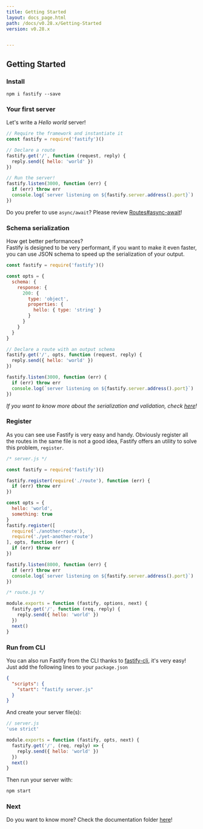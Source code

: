 ```yaml
---
title: Getting Started
layout: docs_page.html
path: /docs/v0.28.x/Getting-Started
version: v0.28.x


---
```


## Getting Started

### Install
```
npm i fastify --save
```
### Your first server
Let's write a *Hello world* server!
```js
// Require the framework and instantiate it
const fastify = require('fastify')()

// Declare a route
fastify.get('/', function (request, reply) {
  reply.send({ hello: 'world' })
})

// Run the server!
fastify.listen(3000, function (err) {
  if (err) throw err
  console.log(`server listening on ${fastify.server.address().port}`)
})
```
Do you prefer to use `async/await`? Please review [Routes#async-await](/docs/v0.28.x/Routes#async-await)!

<a name="schema"></a>
### Schema serialization
How get better performances?  
Fastify is designed to be very performant, if you want to make it even faster, you can use JSON schema to speed up the serialization of your output.
```js
const fastify = require('fastify')()

const opts = {
  schema: {
    response: {
      200: {
        type: 'object',
        properties: {
          hello: { type: 'string' }
        }
      }
    }
  }
}

// Declare a route with an output schema
fastify.get('/', opts, function (request, reply) {
  reply.send({ hello: 'world' })
})

fastify.listen(3000, function (err) {
  if (err) throw err
  console.log(`server listening on ${fastify.server.address().port}`)
})
```
*If you want to know more about the serialization and validation, check [here](/docs/v0.28.x/Validation-And-Serialize)!*

<a name="register"></a>
### Register
As you can see use Fastify is very easy and handy.
Obviously register all the routes in the same file is not a good idea, Fastify offers an utility to solve this problem, `register`.

```js
/* server.js */

const fastify = require('fastify')()

fastify.register(require('./route'), function (err) {
  if (err) throw err
})

const opts = {
  hello: 'world',
  something: true
}
fastify.register([
  require('./another-route'),
  require('./yet-another-route')
], opts, function (err) {
  if (err) throw err
})

fastify.listen(8000, function (err) {
  if (err) throw err
  console.log(`server listening on ${fastify.server.address().port}`)
})
```
```js
/* route.js */

module.exports = function (fastify, options, next) {
  fastify.get('/', function (req, reply) {
    reply.send({ hello: 'world' })
  })
  next()
}
```

<a name="cli"></a>
### Run from CLI
You can also run Fastify from the CLI thanks to [fastify-cli](https://github.com/fastify/fastify-cli), it's very easy!  
Just add the following lines to your `package.json`
```JSON
{
  "scripts": {
    "start": "fastify server.js"
  }
}
```
And create your server file(s):
```js
// server.js
'use strict'

module.exports = function (fastify, opts, next) {
  fastify.get('/', (req, reply) => {
    reply.send({ hello: 'world' })
  })
  next()
}
```
Then run your server with:
```bash
npm start
```
<a name="next"></a>
### Next
Do you want to know more?
Check the documentation folder [here](/docs/v0.28.x/)!
